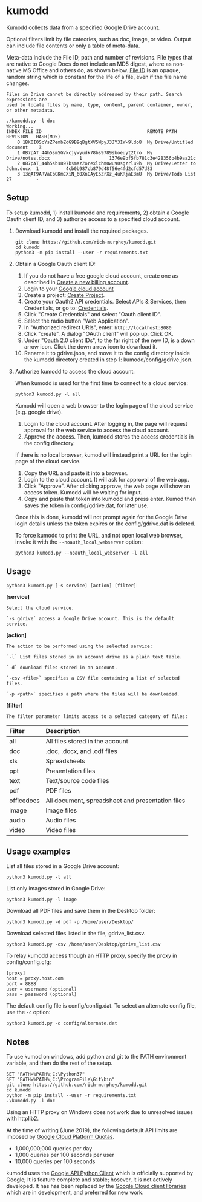 # kumodd

Kumodd collects data from a specified Google Drive account.

Optional filters limit by file cateories, such as doc, image, or video. 
Output can include file contents or only a table of meta-data.

Meta-data include the File ID, path and number of revisions. File types that are native
to Google Docs do not include an MD5 digest, where as non-native MS Office and others
do, as shown below.  [File ID](https://developers.google.com/drive/api/v3/about-files)
is an opaque, random string which is constant for the life of a file, even if the file
name changes.

    Files in Drive cannot be directly addressed by their path. Search expressions are
    used to locate files by name, type, content, parent container, owner, or other metadata.

``` shell
./kumodd.py -l doc
Working...
INDEX FILE ID                                       REMOTE PATH                   REVISION   HASH(MD5)           
    0 1BK0I0ScYsZPembZdG9B9qBgtXV5WpyJ3JY31W-9ldo8  My Drive/Untitled document    3          -                   
    1 0B7pAT_44h5smSGVkcjywyudk78bs9789sboeuyt2tro  My Drive/notes.docx           1          1376e9bf5fb781c3e428356b4b9aa21c
    2 0B7pAT_44h5sbs897bsmazZorexlchm0wu90sgzrlu9h  My Drive/Letter to John.docx  1          4cb0b987cb879d48f56e4fd2cfd57d83
    3 13qAT9ARVaCbGKmCXiN_60XnCAyE5ZrXz_4uKRjaE3mU  My Drive/Todo List            27         -                   
```

## Setup

To setup kumodd, 1) install kumodd and requirements, 2) obtain a Google Oauth
client ID, and 3) authorize access to a specified cloud account.

1. Download kumodd and install the required packages.
    ```
    git clone https://github.com/rich-murphey/kumodd.git
    cd kumodd
    python3 -m pip install --user -r requirements.txt
    ```

1. Obtain a Google Oauth client ID:
    1. If you do not have a free google cloud account, create one as described in [Create a new billing account](
https://cloud.google.com/billing/docs/how-to/manage-billing-account#create_a_new_billing_account).  
    1. Login to your [Google cloud account](https://console.cloud.google.com)
    1. Create a project: [Create Project](https://console.cloud.google.com/projectcreate).
    1. Create your Oauth2 API credentials. Select APIs & Services, then Credentials, or go to: [Credentials](https://console.cloud.google.com/apis/credentials).
    1. Click "Create Credentials" and select "Oauth client ID".
    1. Select the radio button "Web Application".
    1. In "Authorized redirect URIs", enter: `http://localhost:8080`
    1. Click "create".  A dialog "OAuth client" will pop up.  Click OK.
    1.  Under "Oauth 2.0 client IDs", to the far right of the new ID, is a down arrow icon. Click the down arrow icon to download it.
    1. Rename it to gdrive.json, and move it to the config directory inside
       the kumodd directory created in step 1: kumodd/config/gdrive.json.

1. Authorize kumodd to access the cloud account:

    When kumodd is used for the first time to connect to a cloud service:
    ```
    python3 kumodd.py -l all
    ```

    Kumodd will open a web browser to the login page of the cloud service (e.g. google
    drive). 
    1. Login to the cloud account. After logging in, the page will request approval for the web service to access the cloud account.  
    1. Approve the access. Then, kumodd stores the access credentials in the config directory.  
    
    If there is no local browser, kumod will instead print a URL for the login page of
    the cloud service. 
    1. Copy the URL and paste it into a browser.  
    1. Login to the cloud account.  It will ask for approval of the web app.
    1. Click "Approve". After clicking approve, the web page will show an access token.  Kumodd will be waiting for input. 
    1. Copy and paste that token into kumodd and press enter. Kumod then saves the
    token in config/gdrive.dat, for later use.

    Once this is done, kumodd will not prompt again for the Google Drive login details unless the token expires or the config/gdrive.dat is deleted.

    To force kumodd to print the URL, and not open local web browser, invoke it with the `--noauth_local_webserver` option:
    ```
    python3 kumodd.py --noauth_local_webserver -l all
    ```

## Usage

`python3 kumodd.py [-s service] [action] [filter]`

**[service]**

    Select the cloud service.

    `-s gdrive` access a Google Drive account. This is the default service.

**[action]**

    The action to be performed using the selected service:

    `-l` List files stored in an account drive as a plain text table.

    `-d` download files stored in an account.

    `-csv <file>` specifies a CSV file containing a list of selected files.

    `-p <path>` specifies a path where the files will be downloaded.

**[filter]**

    The filter parameter limits access to a selected category of files:

Filter	| Description 
:------	| :-----------
all	| All files stored in the account
doc	| .doc, .docx, and .odf files
xls	| Spreadsheets
ppt	| Presentation files
text	| Text/source code files
pdf	| PDF files
officedocs	| All document, spreadsheet and presentation files
image	| Image files
audio	| Audio files
video	| Video files


## Usage examples

List all files stored in a Google Drive account:

`python3 kumodd.py -l all`

List only images stored in Google Drive:

`python3 kumodd.py -l image`

Download all PDF files and save them in the Desktop folder:

`python3 kumodd.py -d pdf -p /home/user/Desktop/`

Download selected files listed in the file, gdrive_list.csv.

`python3 kumodd.py -csv /home/user/Desktop/gdrive_list.csv`

To relay kumodd access though an HTTP proxy, specify the proxy in config/config.cfg:
```
[proxy]
host = proxy.host.com
port = 8888
user = username (optional)
pass = password (optional)
```

The default config file is config/config.dat.  To select an alternate config file, use the `-c` option:

`python3 kumodd.py -c config/alternate.dat`

## Notes

To use kumod on windows, add python and git to the PATH environment variable, and then
do the rest of the setup.

``` shell
SET "PATH=%PATH%;C:\Python37"
SET "PATH=%PATH%;C:\ProgramFile\Git\bin"
git clone https://github.com/rich-murphey/kumodd.git
cd kumodd
python -m pip install --user -r requirements.txt
.\kumodd.py -l doc
```

Using an HTTP proxy on Windows does not work due to unresolved issues with httplib2.

At the time of writing (June 2019), the following default API limits are imposed by [Google Cloud Platform Quotas](https://console.cloud.google.com/apis/api/drive.googleapis.com/quotas).

- 1,000,000,000 queries per day
- 1,000 queries per 100 seconds per user
- 10,000 queries per 100 seconds

kumodd uses the [Google API Python
Client](https://github.com/googleapis/google-api-python-client) which is officially
supported by Google; It is feature complete and stable; hosever, it is not actively
developed.  It has has been replaced by the [Google Cloud client
libraries](https://github.com/googleapis/google-cloud-python) which are in development,
and preferred for new work.

